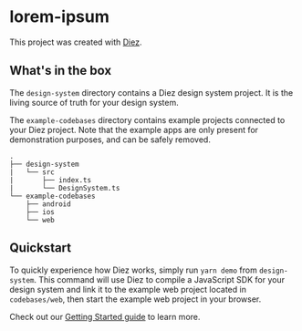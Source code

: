 # lorem-ipsum

This project was created with [Diez](https://beta.diez.org).

## What's in the box

The `design-system` directory contains a Diez design system project. It is the living source of truth for your design system.

The `example-codebases` directory contains example projects connected to your Diez project. Note that the example apps are only present for demonstration purposes, and can be safely removed.

```
.
├── design-system
|   └── src
|       ├── index.ts
|       └── DesignSystem.ts
└── example-codebases
    ├── android
    ├── ios
    └── web
```

## Quickstart

To quickly experience how Diez works, simply run `yarn demo` from `design-system`. This command will use Diez to compile a JavaScript SDK for your design system and link it to the example web project located in `codebases/web`, then start the example web project in your browser.

Check out our [Getting Started guide](https://beta.diez.org/getting-started/) to learn more.
